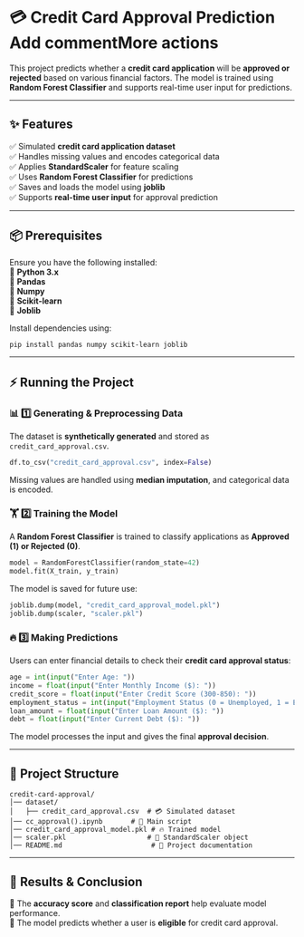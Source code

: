 # 💳 Credit Card Approval Prediction  Add commentMore actions

This project predicts whether a **credit card application** will be **approved or rejected** based on various financial factors. The model is trained using **Random Forest Classifier** and supports real-time user input for predictions.  

---

## ✨ Features  
✅ Simulated **credit card application dataset**  
✅ Handles missing values and encodes categorical data  
✅ Applies **StandardScaler** for feature scaling  
✅ Uses **Random Forest Classifier** for predictions  
✅ Saves and loads the model using **joblib**  
✅ Supports **real-time user input** for approval prediction  

---

## 📦 Prerequisites  
Ensure you have the following installed:  
🔹 **Python 3.x**  
🔹 **Pandas**  
🔹 **Numpy**  
🔹 **Scikit-learn**  
🔹 **Joblib**  

Install dependencies using:  
```sh
pip install pandas numpy scikit-learn joblib
```

---

## ⚡ Running the Project  

### 📊 1️⃣ Generating & Preprocessing Data  
The dataset is **synthetically generated** and stored as `credit_card_approval.csv`.  
```python
df.to_csv("credit_card_approval.csv", index=False)
```
Missing values are handled using **median imputation**, and categorical data is encoded.

### 🏋️ 2️⃣ Training the Model  
A **Random Forest Classifier** is trained to classify applications as **Approved (1) or Rejected (0)**.  
```python
model = RandomForestClassifier(random_state=42)
model.fit(X_train, y_train)
```
The model is saved for future use:  
```python
joblib.dump(model, "credit_card_approval_model.pkl")
joblib.dump(scaler, "scaler.pkl")
```

### 🔥 3️⃣ Making Predictions  
Users can enter financial details to check their **credit card approval status**:  
```python
age = int(input("Enter Age: "))
income = float(input("Enter Monthly Income ($): "))
credit_score = float(input("Enter Credit Score (300-850): "))
employment_status = int(input("Employment Status (0 = Unemployed, 1 = Employed, 2 = Self-Employed): "))
loan_amount = float(input("Enter Loan Amount ($): "))
debt = float(input("Enter Current Debt ($): "))
```
The model processes the input and gives the final **approval decision**.

---

## 📂 Project Structure  
```
credit-card-approval/
│── dataset/
│   ├── credit_card_approval.csv  # 💳 Simulated dataset
│── cc_approval().ipynb       # 🚀 Main script
│── credit_card_approval_model.pkl # 🔥 Trained model
│── scaler.pkl                    # 📏 StandardScaler object
│── README.md                      # 📖 Project documentation
```

---

## 🎯 Results & Conclusion  
📌 The **accuracy score** and **classification report** help evaluate model performance.  
📌 The model predicts whether a user is **eligible** for credit card approval.  
